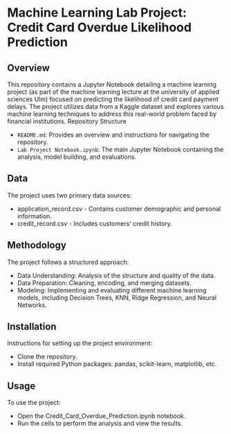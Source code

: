 # Machine Learning Lab Project: Credit Card Overdue Likelihood Prediction
## Overview

This repository contains a Jupyter Notebook detailing a machine learning project (as part of the machine learning lecture at the university of applied sciences Ulm) focused on predicting the likelihood of credit card payment delays. The project utilizes data from a Kaggle dataset and explores various machine learning techniques to address this real-world problem faced by financial institutions.
Repository Structure

- `README.md`: Provides an overview and instructions for navigating the repository.
- `Lab Project Notebook.ipynb`: The main Jupyter Notebook containing the analysis, model building, and evaluations.

## Data

The project uses two primary data sources:

- application_record.csv - Contains customer demographic and personal information.
- credit_record.csv - Includes customers' credit history.

## Methodology

The project follows a structured approach:

- Data Understanding: Analysis of the structure and quality of the data.
- Data Preparation: Cleaning, encoding, and merging datasets.
- Modeling: Implementing and evaluating different machine learning models, including Decision Trees, KNN, Ridge Regression, and Neural Networks.

## Installation

Instructions for setting up the project environment:

- Clone the repository.
- Install required Python packages: pandas, scikit-learn, matplotlib, etc.

## Usage

To use the project:

- Open the Credit_Card_Overdue_Prediction.ipynb notebook.
- Run the cells to perform the analysis and view the results.